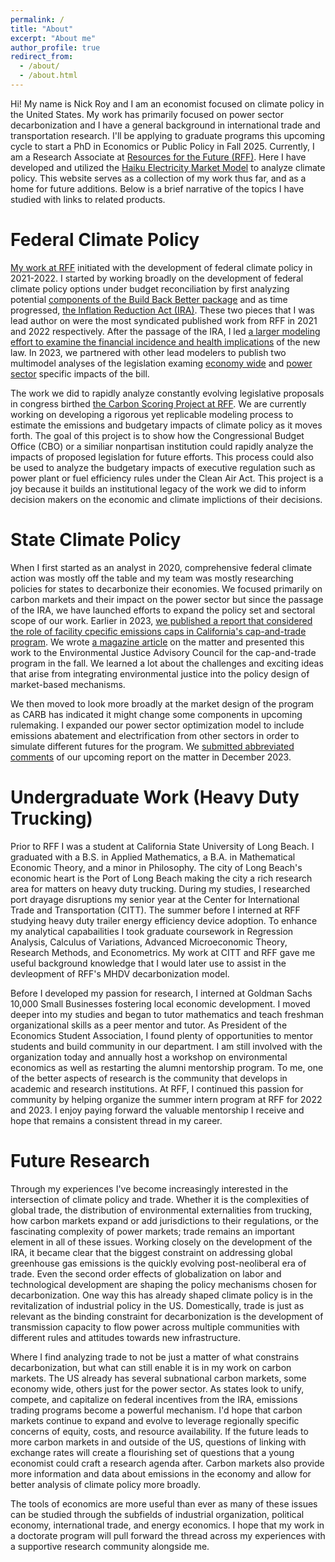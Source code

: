 ```yaml
---
permalink: /
title: "About"
excerpt: "About me"
author_profile: true
redirect_from: 
  - /about/
  - /about.html
---
```


Hi! My name is Nick Roy and I am an economist focused on climate policy in the United States. My work has primarily focused on power sector decarbonization and I have a general background in international trade and transportation research. I'll be applying to graduate programs this upcoming cycle to start a PhD in Economics or Public Policy in Fall 2025. Currently, I am a Research Associate at [Resources for the Future (RFF)](https://www.rff.org/). Here I have developed and utilized the [Haiku Electricity Market Model](https://www.rff.org/topics/data-and-decision-tools/haiku-electricity-model/) to analyze climate policy. This website serves as a collection of my work thus far, and as a home for future additions. Below is a brief narrative of the topics I have studied with links to related products. 

Federal Climate Policy 
=====

[My work at RFF](https://www.rff.org/people/nicholas-roy/) initiated with the development of federal climate policy in 2021-2022. I started by working broadly on the development of federal climate policy options under budget reconciliation by first analyzing potential [components of the Build Back Better package](https://www.rff.org/publications/issue-briefs/cost-analysis-and-emissions-projections-under-power-sector-proposals-in-reconciliation/) and as time progressed, [the Inflation Reduction Act (IRA)](https://www.rff.org/publications/issue-briefs/retail-electricity-rates-under-the-inflation-reduction-act-of-2022/). These two pieces that I was lead author on were the most syndicated published work from RFF in 2021 and 2022 respectively. After the passage of the IRA, I led [a larger modeling effort to examine the financial incidence and health implications](https://www.rff.org/publications/reports/beyond-clean-energy-the-financial-incidence-and-health-effects-of-the-ira/) of the new law. In 2023, we partnered with other lead modelers to publish two multimodel analyses of the legislation examing [economy wide](https://www.science.org/doi/10.1126/science.adg3781) and [power sector](https://iopscience.iop.org/article/10.1088/1748-9326/ad0d3b) specific impacts of the bill. 

The work we did to rapidly analyze constantly evolving legislative proposals in congress birthed [the Carbon Scoring Project at RFF](https://www.rff.org/carbonscoring/). We are currently working on developing a rigorous yet replicable modeling process to estimate the emissions and budgetary impacts of climate policy as it moves forth. The goal of this project is to show how the Congressional Budget Office (CBO) or a similiar nonpartisan institution could rapidly analyze the impacts of proposed legislation for future efforts. This process could also be used to analyze the budgetary impacts of executive regulation such as power plant or fuel efficiency rules under the Clean Air Act. This project is a joy because it builds an institutional legacy of the work we did to inform decision makers on the economic and climate implictions of their decisions.

State Climate Policy
=====

When I first started as an analyst in 2020, comprehensive federal climate action was mostly off the table and my team was mostly researching policies for states to decarbonize their economies. We focused primarily on carbon markets and their impact on the power sector but since the passage of the IRA, we have launched efforts to expand the policy set and sectoral scope of our work. Earlier in 2023, [we published a report that considered the role of facility cpecific emissions caps in California's cap-and-trade program](https://www.rff.org/publications/reports/how-would-facility-specific-emissions-caps-affect-the-california-carbon-market/). We wrote [a magazine article](https://www.resources.org/archives/californias-cap-and-trade-program-and-improvements-in-local-air-quality/) on the matter and presented this work to the Environmental Justice Advisory Council for the cap-and-trade program in the fall. We learned a lot about the challenges and exciting ideas that arise from integrating environmental justice into the policy design of market-based mechanisms. 

We then moved to look more broadly at the market design of the program as CARB has indicated it might change some components in upcoming rulemaking. I expanded our power sector optimization model to include emissions abatement and electrification from other sectors in order to simulate different futures for the program. We [submitted abbreviated comments](https://www.rff.org/publications/testimony-and-public-comments/comments-on-the-joint-california-quebec-workshop-potential-amendments-to-the-cap-and-trade-regulation/) of our upcoming report on the matter in December 2023.

Undergraduate Work (Heavy Duty Trucking)
=====

Prior to RFF I was a student at California State University of Long Beach. I graduated with a B.S. in Applied Mathematics, a B.A. in Mathematical Economic Theory, and a minor in Philosophy. The city of Long Beach's economic heart is the Port of Long Beach making the city a rich research area for matters on heavy duty trucking. During my studies, I researched port drayage disruptions my senior year at the Center for International Trade and Transportation (CITT). The summer before I interned at RFF studying heavy duty trailer energy efficiency device adoption. To enhance my analytical capabailities I took graduate coursework in Regression Analysis, Calculus of Variations, Advanced Microeconomic Theory, Research Methods, and Econometrics. My work at CITT and RFF gave me useful background knowledge that I would later use to assist in the devleopment of RFF's MHDV decarbonization model. 

Before I developed my passion for research, I interned at Goldman Sachs 10,000 Small Businesses fostering local economic development. I moved deeper into my studies and began to tutor mathematics and teach freshman organizational skills as a peer mentor and tutor. As President of the Economics Student Association, I found plenty of opportunities to mentor students and build community in our department. I am still involved with the organization today and annually host a workshop on environmental economics as well as restarting the alumni mentorship program. To me, one of the better aspects of research is the community that develops in academic and research institutions. At RFF, I continued this passion for community by helping organize the summer intern program at RFF for 2022 and 2023. I enjoy paying forward the valuable mentorship I receive and hope that remains a consistent thread in my career.

Future Research
======

Through my experiences I've become increasingly interested in the intersection of climate policy and trade. Whether it is the complexities of global trade, the distribution of environmental externalities from trucking, how carbon markets expand or add jurisdictions to their regulations, or the fascinating complexity of power markets; trade remains an important element in all of these issues. Working closely on the development of the IRA, it became clear that the biggest constraint on addressing global greenhouse gas emissions is the quickly evolving post-neoliberal era of trade. Even the second order effects of globalization on labor and technological development are shaping the policy mechanisms chosen for decarbonization. One way this has already shaped climate policy is in the revitalization of industrial policy in the US. Domestically, trade is just as relevant as the binding constraint for decarbonization is the development of transmission capacity to flow power across multiple communities with different rules and attitudes towards new infrastructure. 

Where I find analyzing trade to not be just a matter of what constrains decarbonization, but what can still enable it is in my work on carbon markets. The US already has several subnational carbon markets, some economy wide, others just for the power sector. As states look to unify, compete, and capitalize on federal incentives from the IRA, emissions trading programs become a powerful mechanism. I'd hope that carbon markets continue to expand and evolve to leverage regionally specific concerns of equity, costs, and resource availability. If the future leads to more carbon markets in and outside of the US, questions of linking with exchange rates will create a flourishing set of questions that a young economist could craft a research agenda after. Carbon markets also provide more information and data about emissions in the economy and allow for better analysis of climate policy more broadly.

 The tools of economics are more useful than ever as many of these issues can be studied through the subfields of industrial organization, political economy, international trade, and energy economics. I hope that my work in a doctorate program will pull forward the thread across my experiences with a supportive research community alongside me.
